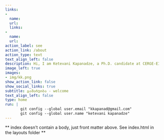 ```yaml
---
links:
- 
  name: 
  url: 
  links:
- 
  name: 
  url: 
action_label: see
action_link: /about
action_type: text
text_align_left: false
description: Hi, I am Ketevani Kapanadze, a Ph.D. candidate at CERGE-EI, Prague. I am participating in the 2022–2023 academic job market. My research interests lie in economic geography, urban & regional economics, and European integration. Recently, I became interested in covid economics. I also enjoy remote sensing and use unconventional data sources for economic analysis - daytime & nighttime satellite images.
image_left: true
images:
- img/kk.png
show_action_link: false
show_social_links: true
subtitle: გამარჯობა - welcome 
text_align_left: false
type: home
run: |
       git config --global user.email "kkapanad@gmail.com"
       git config --global user.name "ketevani kapanadze"
---
```


** index doesn't contain a body, just front matter above.
See index.html in the layouts folder **
